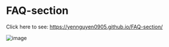 # FAQ-section

Click here to see: https://yennguyen0905.github.io/FAQ-section/


![image](https://user-images.githubusercontent.com/55595605/97462651-55d59380-1915-11eb-83a7-c73f77ceeefc.png)
